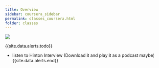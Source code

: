 ```yaml
---
title: Overview
sidebar: coursera_sidebar
permalink: classes_coursera.html
folder: classes
---
```


![](https://miro.medium.com/max/2344/1*uc2HNS1m4CjG8Yb4AxGqbQ.png)


{{site.data.alerts.todo}}

- listen to Hinton Interview (Download it and play it as a podcast maybe)
{{site.data.alerts.end}}